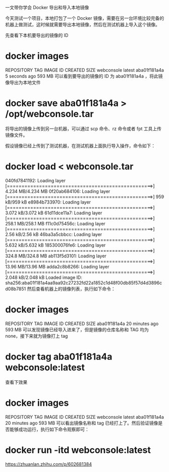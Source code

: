 一文带你学会 Docker 导出和导入本地镜像

今天测试一个项目，本地打包了一个 Docker 镜像，需要在另一台环境比较完备的机器上做测试，这时候就需要导出本地镜像，然后在测试机器上导入这个镜像。

先查看下本机要导出的镜像的 ID

# docker images

REPOSITORY          TAG                 IMAGE ID            CREATED             SIZE
webconsole          latest              aba01f181a4a        5 seconds ago       593 MB
可以看到要导出的镜像的 ID 为 aba01f181a4a ，将此镜像导出为本地文件

# docker save aba01f181a4a > /opt/webconsole.tar 
将导出的镜像上传到另一台机器，可以通过 scp 命令、rz 命令或者 fpt 工具上传镜像文件。

假设镜像已经上传到了测试机器，在测试机器上面执行导入操作，命令如下：

# docker load < webconsole.tar

040fd7841192: Loading layer [==================================================>] 4.234 MB/4.234 MB
0f20ab684106: Loading layer [==================================================>]   959 kB/959 kB
e8984b733970: Loading layer [==================================================>] 3.072 kB/3.072 kB
61d11dce11a7: Loading layer [==================================================>] 258.1 MB/258.1 MB
f11c0d75456c: Loading layer [==================================================>]  2.56 kB/2.56 kB
46ba3a5cbbcc: Loading layer [==================================================>] 5.632 kB/5.632 kB
185300076fe6: Loading layer [==================================================>] 324.8 MB/324.8 MB
ab113f5d3101: Loading layer [==================================================>] 13.96 MB/13.96 MB
adda2c8b8266: Loading layer [==================================================>] 2.048 kB/2.048 kB
Loaded image ID: sha256:aba01f181a4aa9aa92c27232fd22a1852c1d48f00db85f57d4d3896cd08b7851
然后查看机器上的镜像列表，执行如下命令：

# docker images

REPOSITORY         TAG          IMAGE ID            CREATED             SIZE
<none>             <none>       aba01f181a4a        20 minutes ago      593 MB
可以发现镜像已经导入进来了，但是镜像的仓库名称和 TAG 均为 none，接下来就为镜像打上 tag

# docker tag aba01f181a4a webconsole:latest 
查看下效果

# docker images

REPOSITORY         TAG          IMAGE ID            CREATED             SIZE
webconsole         latest       aba01f181a4a        20 minutes ago      593 MB
可以看出镜像名称和 tag 已经打上了。然后验证镜像是否能够成功运行，执行如下命令观察即可：

# docker run -itd webconsole:latest


https://zhuanlan.zhihu.com/p/602681384